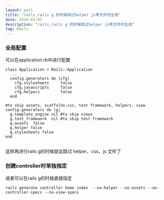 ```yaml
---
layout: post
title: "rails_rails g 的时候跳过helper js等文件的生成"
date: 2018-03-03
description: "rails_rails g 的时候跳过helper js等文件的生成"
tag: Rails
--- 
```


### 全局配置
可以在application.rb中进行配置

```
class Application < Rails::Application
  ...
  config.generators do |cfg|
    cfg.stylesheets     false
    cfg.javascripts     false
    cfg.helpers         false
  end
  
#to skip assets, scaffolds.css, test framework, helpers, view
config.generators do |g|
  g.template_engine nil #to skip views
  g.test_framework  nil #to skip test framework
  g.assets  false
  g.helper false
  g.stylesheets false
end
  
```
这样再进行rails g的时候就会跳过 helper，css，js 文件了 

### 创建controller时单独指定 
或者可以在rails g的时候直接指定

```
rails generate controller home index  --no-helper --no-assets --no-controller-specs --no-view-specs
```
